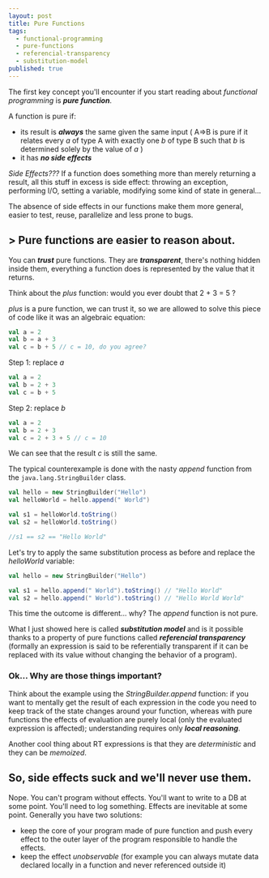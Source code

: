 ```yaml
---
layout: post
title: Pure Functions
tags:
  - functional-programming
  - pure-functions
  - referencial-transparency
  - substitution-model
published: true
---
```


The first key concept you'll encounter if you start reading about _functional programming_ is ***pure function***.

A function is pure if:

- its result is ***always*** the same given the same input ( A=>B is pure if it relates every _a_ of type A with exactly one _b_ of type B such that _b_ is determined solely by the value of _a_ )
- it has ***no side effects***

_Side Effects???_ If a function does something more than merely returning a result, all this stuff in excess is side effect: throwing an exception, performing I/O, setting a variable, modifying some kind of state in general... 

The absence of side effects in our functions make them more general, easier to test, reuse, parallelize and less prone to bugs. 


## > Pure functions are easier to reason about.

You can ***trust*** pure functions. They are ***transparent***, there's nothing hidden inside them, everything a function does is represented by the value that it returns.

Think about the _plus_ function: would you ever doubt that 2 + 3 = 5 ?

_plus_ is a pure function, we can trust it, so we are allowed to solve this piece of code like it was an algebraic equation:


```scala
val a = 2
val b = a + 3
val c = b + 5 // c = 10, do you agree?
```

Step 1: replace _a_

```scala
val a = 2
val b = 2 + 3
val c = b + 5
```

Step 2: replace _b_

```scala
val a = 2
val b = 2 + 3
val c = 2 + 3 + 5 // c = 10
```

We can see that the result _c_ is still the same.

The typical counterexample is done with the nasty _append_ function from the `java.lang.StringBuilder` class.

```scala
val hello = new StringBuilder("Hello")
val helloWorld = hello.append(" World")

val s1 = helloWorld.toString()
val s2 = helloWorld.toString()

//s1 == s2 == "Hello World"
```

Let's try to apply the same substitution process as before and replace the _helloWorld_ variable:

```scala
val hello = new StringBuilder("Hello")

val s1 = hello.append(" World").toString() // "Hello World"
val s2 = hello.append(" World").toString() // "Hello World World"
```

This time the outcome is different... why? The _append_ function is not pure.

What I just showed here is called ***substitution model*** and is it possible thanks to a property of pure functions called ***referencial transparency*** (formally an expression is said to be referentially transparent if it can be replaced with its value without changing the behavior of a program).

### Ok... Why are those things important?

Think about the example using the _StringBuilder.append_ function: if you want to mentally get the result of each expression in the code you need to keep track of the state changes around your function, whereas with pure functions the effects of evaluation are purely local (only the evaluated expression is affected); understanding requires only ***local reasoning***.

Another cool thing about RT expressions is that they are *deterministic* and they can be *memoized*.


## So, side effects suck and we'll never use them.
Nope. You can't program without effects. You'll want to write to a DB at some point. You'll need to log something. Effects are inevitable at some point.
Generally you have two solutions:
- keep the core of your program made of pure function and push every effect to the outer layer of the program responsible to handle the effects.
- keep the effect *unobservable* (for example you can always mutate data declared locally in a function and never referenced outside it)
